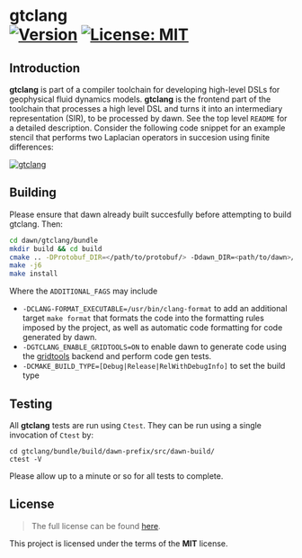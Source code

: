 gtclang <br/> <a target="_blank" href="http://semver.org">![Version][Version.Badge]</a><!-- <a target="_blank" href="https://travis-ci.org/MeteoSwiss-APN/gtclang">![Travis status][TravisCI.Badge]</a>--> <a target="_blank" href="https://opensource.org/licenses/MIT">![License: MIT][MIT.License]</a>
===========

## Introduction

**gtclang** is part of a compiler toolchain for developing high-level DSLs for geophysical fluid dynamics models. **gtclang** is the frontend part of the toolchain that processes a high level DSL and turns it into an intermediary representation (SIR), to be processed by dawn. See the top level `README` for a detailed description. Consider the following code snippet for an example stencil that performs two Laplacian operators in succesion using finite differences:

[![gtclang](https://raw.githubusercontent.com/MeteoSwiss-APN/gtclang/master/docs/images/hd.png)](https://github.com/MeteoSwiss-APN/gtclang/releases)

## Building

Please ensure that dawn already built succesfully before attempting to build gtclang. Then:

```bash
cd dawn/gtclang/bundle
mkdir build && cd build
cmake .. -DProtobuf_DIR=</path/to/protobuf/> -Ddawn_DIR=<path/to/dawn>/dawn/bundle/install/cmake #ADDITIONAL_FLAGS#
make -j6
make install
```

Where the `ADDITIONAL_FAGS` may include

* `-DCLANG-FORMAT_EXECUTABLE=/usr/bin/clang-format` to add an additional target `make format` that formats the code into the formatting rules imposed by the project, as well as automatic code formatting for code generated by dawn.
* `-DGTCLANG_ENABLE_GRIDTOOLS=ON` to enable dawn to generate code using the [gridtools](https://github.com/GridTools/gridtools) backend and perform code gen tests.
* `-DCMAKE_BUILD_TYPE=[Debug|Release|RelWithDebugInfo]` to set the build type 

## Testing

All **gtclang** tests are run using `Ctest`. They can be run using a single invocation of `Ctest` by:

```
cd gtclang/bundle/build/dawn-prefix/src/dawn-build/
ctest -V
```

Please allow up to a minute or so for all tests to complete.

## License

> The full license can be found [here](https://opensource.org/licenses/MIT).

This project is licensed under the terms of the **MIT** license.

<!-- Links -->
[Documentation.Badge]: https://img.shields.io/badge/documentation-link-blue.svg
[MIT.License]: https://img.shields.io/badge/License-MIT-blue.svg
[Version.Badge]: https://badge.fury.io/gh/MeteoSwiss-APN%2Fgtclang.svg
